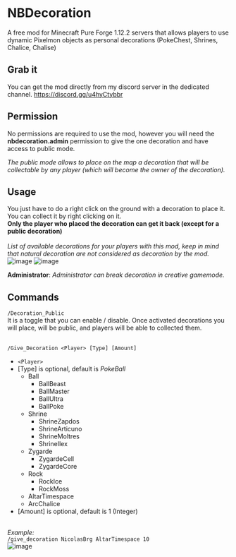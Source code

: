 # NBDecoration
A free mod for Minecraft Pure Forge 1.12.2 servers that allows players to use dynamic Pixelmon objects as personal decorations (PokeChest, Shrines, Chalice, Chalise)

## Grab it
You can get the mod directly from my discord server in the dedicated channel.
https://discord.gg/u4hyCtybbr

## Permission
No permissions are required to use the mod, however you will need the **nbdecoration.admin** permission to give the one decoration and have access to public mode.

*The public mode allows to place on the map a decoration that will be collectable by any player (which will become the owner of the decoration).*

## Usage
You just have to do a right click on the ground with a decoration to place it. You can collect it by right clicking on it. 
<br>**Only the player who placed the decoration can get it back (except for a public decoration)**<br><br>
*List of available decorations for your players with this mod, keep in mind that natural decoration are not considered as decoration by the mod.*<br>
![image](https://user-images.githubusercontent.com/30299182/139494906-9b7c9dbb-912a-4312-9c6e-97ee88e77fd8.png)
![image](https://user-images.githubusercontent.com/30299182/139495086-14e08547-88b2-4915-8748-670fdf21e500.png)


**Administrator**: *Administrator can break decoration in creative gamemode.*

## Commands

``/Decoration_Public``<br>
It is a toggle that you can enable / disable. Once activated decorations you will place, will be public, and players will be able to collected them.
<br><br>

``/Give_Decoration <Player> [Type] [Amount]``<br>
- ``<Player>``
- [Type] is optional, default is *PokeBall*
  - Ball
    - BallBeast
    - BallMaster
    - BallUltra
    - BallPoke
  - Shrine
    - ShrineZapdos
    - ShrineArticuno
    - ShrineMoltres
    - ShrineIlex
  - Zygarde
    - ZygardeCell
    - ZygardeCore
  - Rock
    - RockIce
    - RockMoss
  - AltarTimespace
  - ArcChalice
- [Amount] is optional, default is 1 (Integer)


<br>*Example:*<br>
``/give_decoration NicolasBrg AltarTimespace 10``<br>
![image](https://user-images.githubusercontent.com/30299182/139493554-df0540df-d6e4-41bc-9532-51badf57fb62.png)
